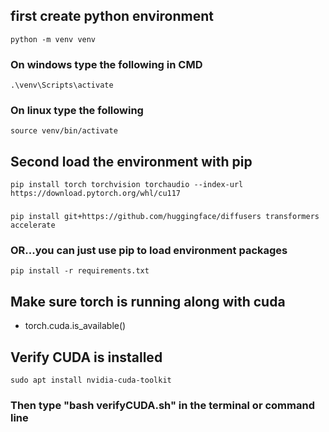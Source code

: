 ## first create python environment
    python -m venv venv
 ### On windows type the following in CMD
    .\venv\Scripts\activate
 ### On linux type the following
    source venv/bin/activate


## Second load the environment with pip
    pip install torch torchvision torchaudio --index-url https://download.pytorch.org/whl/cu117
###
    pip install git+https://github.com/huggingface/diffusers transformers accelerate
### OR...you can just use pip to load environment packages
    pip install -r requirements.txt


### 
### 



## Make sure torch is running along with cuda
- torch.cuda.is_available()

## Verify CUDA is installed
    sudo apt install nvidia-cuda-toolkit
 ### Then type "bash verifyCUDA.sh" in the terminal or command line